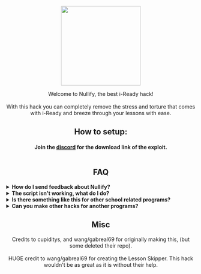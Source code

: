 </p>
<p align="center">
<img width="212" height="212" src="https://res.cloudinary.com/dbjqfa2al/image/upload/v1705299433/icon_nullify.png">
</p>

<p align="center">
Welcome to Nullify, the best i-Ready hack!<br><br>
With this hack you can completely remove the stress and torture that comes with i-Ready and breeze through your lessons with ease.</p>

<h2 align="center">How to setup:</h2>
<h4 align="center">Join the <a href="https://discord.gg/nullify">discord</a> for the download link of the exploit.<br><br>

<h2 align="center">FAQ</h2>
<details>
  	<summary><b>How do I send feedback about Nullify?</b></summary>

  You can make an issue on the Github repository or leave a comment on our Discord server (listed at the top of this page). But please, be sure to check the rest of the FAQ before bringing up an issue.
  </details>

  <details>
  	<summary><b>The script isn't working, what do I do?</b></summary>

  It may be that you have an old version (which is very common), or that you simply followed the wrong steps (i.e not putting a colon after javascript in the bookmarklet or just copied the code wrong. Make sure to check your code!). Always check either of these two options before complaining. Worst case scenario, it might be that the script has been patched, but it's not likely to happen for a while. If so, we will try to fix it as fast as possible so please be patient if ever happens.
  </details>

  <details>
  	<summary><b>Is there something like this for other school related programs?</b></summary>

  You can join the discord and ask for something to be made but your best bet would most likely be to use some of the following:
  <ul>
  	<li>look on github (Savvas Realize)</li>
  	<li>look on github (Deltamath)</li>
  	<li>look on github (Ed-Learning)</li>
  	<li>https://photomath.com/ (Math related)</li>
  </ul>
  </details>

<details>
  <summary><b>Can you make other hacks for another programs?</b></summary>

We could but really our main focus is i-Ready exploits. There is plenty of exploits on GitHub, just check before asking. You can ask & we will keep it as an suggestion.
</details>

<h2 align="center">Misc</h2>

<p align="center">
Credits to cupiditys, and wang/gabreal69 for originally making this, (but some deleted their repo).<br><br>
HUGE credit to wang/gabreal69 for creating the Lesson Skipper. This hack wouldn't be as great as it is without their help.<br><br>
